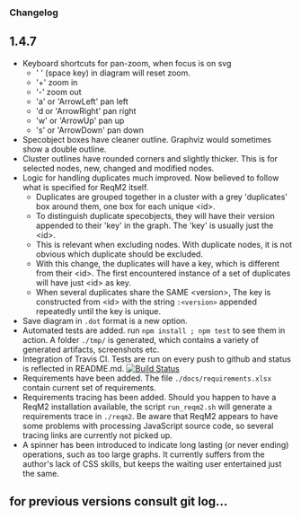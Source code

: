 ### Changelog


## 1.4.7

 * Keyboard shortcuts for pan-zoom, when focus is on svg
   * ' ' (space key) in diagram will reset zoom.
   * '+' zoom in
   * '-' zoom out
   * 'a' or 'ArrowLeft' pan left
   * 'd or 'ArrowRight' pan right
   * 'w' or 'ArrowUp' pan up
   * 's' or 'ArrowDown' pan down
 * Specobject boxes have cleaner outline. Graphviz would sometimes show a double outline.
 * Cluster outlines have rounded corners and slightly thicker. This is for selected nodes, new, changed and modified nodes.
 * Logic for handling duplicates much improved. Now believed to follow what is specified for ReqM2 itself.
   * Duplicates are grouped together in a cluster with a grey 'duplicates' box around them, one box for each unique \<id>.
   * To distinguish duplicate specobjects, they will have their version appended to their 'key' in the graph. The 'key' is usually just the \<id>.
   * This is relevant when excluding nodes. With duplicate nodes, it is not obvious which duplicate
   should be excluded.
   * With this change, the duplicates will have a key, which is different from their \<id>.
   The first encountered instance of a set of duplicates will have just \<id> as key.
   * When several duplicates share the SAME \<version>, The key is constructed from \<id> with the string
   `:<version>` appended repeatedly until the key is unique.
 * Save diagram in `.dot` format is a new option.
 * Automated tests are added. run `npm install ; npm test` to see them in action. A folder `./tmp/` is generated,
   which contains a variety of generated artifacts, screenshots etc.
 * Integration of Travis CI. Tests are run on every push to github and status is reflected in README.md.  [![Build Status](https://travis-ci.com/mox17/visual-reqm2-electron.svg?branch=master)](https://travis-ci.com/mox17/visual-reqm2-electron)
 * Requirements have been added. The file `./docs/requirements.xlsx` contain current set of requirements.
 * Requirements tracing has been added. Should you happen to have a ReqM2 installation available,
   the script `run_reqm2.sh` will generate a requirements trace in `./reqm2`. Be aware that ReqM2 appears to have
   some problems with processing JavaScript source code, so several tracing links are currently not picked up.
 * A spinner has been introduced to indicate long lasting (or never ending) operations, such as too large graphs.
   It currently suffers from the author's lack of CSS skills, but keeps the waiting user entertained just the same.

 ## for previous versions consult git log...



